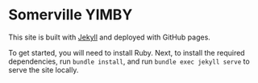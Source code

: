 # Somerville YIMBY

This site is built with [Jekyll](https://jekyllrb.com/) and deployed with GitHub pages.

To get started, you will need to install Ruby. Next, to install the required dependencies, run `bundle install`, and run `bundle exec jekyll serve` to serve the site locally.
